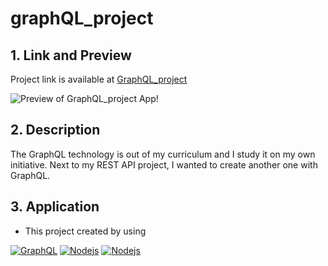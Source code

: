 # graphQL_project

## 1. Link and Preview

Project link is available at [GraphQL_project](https://github.com/)

![Preview of GraphQL_project App!](data/graphQL.GIF)

## 2. Description

The GraphQL technology is out of my curriculum and I study it on my own initiative. Next to my REST API project, I wanted to create another one with GraphQL.

## 3. Application

-   This project created by using
<p dir="auto">
  <a target="_blank" rel="noopener noreferrer" href="https://camo.githubusercontent.com/1c935f97f2c23496e933634923b8a00e82a3421cd78b753972d739fea8675ea6/68747470733a2f2f696d672e736869656c64732e696f2f62616467652f2d4772617068514c2d4531303039383f7374796c653d666c61742d737175617265266c6f676f3d6772617068716c"><img alt="GraphQL" src="https://camo.githubusercontent.com/1c935f97f2c23496e933634923b8a00e82a3421cd78b753972d739fea8675ea6/68747470733a2f2f696d672e736869656c64732e696f2f62616467652f2d4772617068514c2d4531303039383f7374796c653d666c61742d737175617265266c6f676f3d6772617068716c" style="max-width: 100%;"></a>
    <a target="_blank" rel="noopener noreferrer" href="https://camo.githubusercontent.com/cc96d7d28a6ca21ddbb1f2521d751d375230ed840271e6a4c8694cf87cc60c14/68747470733a2f2f696d672e736869656c64732e696f2f62616467652f6e6f64652e6a732532302d2532333433383533442e7376673f267374796c653d666f722d7468652d6261646765266c6f676f3d6e6f64652e6a73266c6f676f436f6c6f723d7768697465"><img alt="Nodejs" src="https://camo.githubusercontent.com/cc96d7d28a6ca21ddbb1f2521d751d375230ed840271e6a4c8694cf87cc60c14/68747470733a2f2f696d672e736869656c64732e696f2f62616467652f6e6f64652e6a732532302d2532333433383533442e7376673f267374796c653d666f722d7468652d6261646765266c6f676f3d6e6f64652e6a73266c6f676f436f6c6f723d7768697465" data-canonical-src="https://img.shields.io/badge/-JavaScript-ffba08?style=flat-square&amp;logo=JavaScript&amp;logoColor=black" style="max-width: 100%;"></a>
     <a target="_blank" rel="noopener noreferrer" href="https://camo.githubusercontent.com/a13091c112f3caf333125d48188cda0292a5d64467f19703aee213d85c11362e/68747470733a2f2f696d672e736869656c64732e696f2f62616467652f2d657870726573732d3030303030303f6c6f676f3d65787072657373266c6f676f436f6c6f723d7768697465267374796c653d666f722d7468652d6261646765"><img alt="Nodejs" src="https://camo.githubusercontent.com/a13091c112f3caf333125d48188cda0292a5d64467f19703aee213d85c11362e/68747470733a2f2f696d672e736869656c64732e696f2f62616467652f2d657870726573732d3030303030303f6c6f676f3d65787072657373266c6f676f436f6c6f723d7768697465267374796c653d666f722d7468652d6261646765" data-canonical-src="https://img.shields.io/badge/-JavaScript-ffba08?style=flat-square&amp;logo=JavaScript&amp;logoColor=black" style="max-width: 100%;"></a>
     

 </p>

